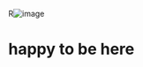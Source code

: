 R![image](https://user-images.githubusercontent.com/85310928/121112869-14786100-c7df-11eb-8917-4a6606da58f1.png) 
# happy to be here
